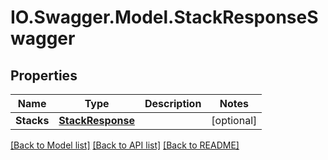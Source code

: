 # IO.Swagger.Model.StackResponseSwagger
## Properties

Name | Type | Description | Notes
------------ | ------------- | ------------- | -------------
**Stacks** | [**StackResponse**](StackResponse.md) |  | [optional] 

[[Back to Model list]](../README.md#documentation-for-models) [[Back to API list]](../README.md#documentation-for-api-endpoints) [[Back to README]](../README.md)

